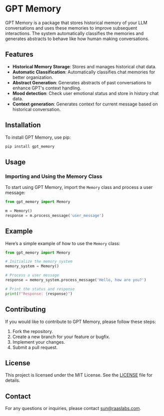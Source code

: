 # GPT Memory

GPT Memory is a package that stores historical memory of your LLM conversations and uses these memories to improve subsequent interactions. The system automatically classifies the memories and generates abstracts to behave like how human making conversations.

## Features

- **Historical Memory Storage**: Stores and manages historical chat data.
- **Automatic Classification**: Automatically classifies chat memories for better organization.
- **Abstract Generation**: Generates abstracts of past conversations to enhance GPT's context handling.
- **Mood detection**: Check user emotional status and store in history chat data.
- **Context generation**: Generates context for current message based on historical conversation.

## Installation

To install GPT Memory, use pip:

```bash
pip install gpt_memory
```

## Usage

### Importing and Using the Memory Class

To start using GPT Memory, import the `Memory` class and process a user message:

```python
from gpt_memory import Memory

m = Memory()
response = m.process_message('user_message')
```

## Example

Here’s a simple example of how to use the `Memory` class:

```python
from gpt_memory import Memory

# Initialize the memory system
memory_system = Memory()

# Process a user message
response = memory_system.process_message('Hello, how are you?')

# Print the status and response
print(f"Response: {response}")
```

## Contributing

If you would like to contribute to GPT Memory, please follow these steps:

1. Fork the repository.
2. Create a new branch for your feature or bugfix.
3. Implement your changes.
4. Submit a pull request.

## License

This project is licensed under the MIT License. See the [LICENSE](LICENSE) file for details.

## Contact

For any questions or inquiries, please contact [sun@raaslabs.com](mailto:sun@raaslabs.com).
